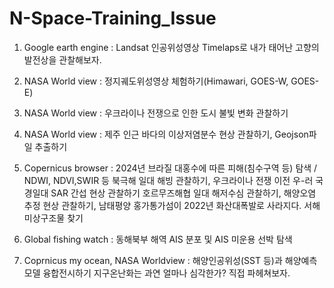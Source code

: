 # N-Space-Training_Issue

1. Google earth engine : Landsat 인공위성영상 Timelaps로 내가 태어난 고향의 발전상을 관찰해보자.

2. NASA World view : 정지궤도위성영상 체험하기(Himawari, GOES-W, GOES-E)

3. NASA World view : 우크라이나 전쟁으로 인한 도시 불빛 변화 관찰하기

4. NASA World view : 제주 인근 바다의 이상저염분수 현상 관찰하기, Geojson파일 추출하기

5. Copernicus browser : 2024년 브라질 대홍수에 따른 피해(침수구역 등) 탐색 / NDWI, NDVI,SWIR 등
                        북극해 일대 해빙 관찰하기, 우크라이나 전쟁 이전 우-러 국경일대 SAR 간섭 현상 관찰하기
                        호르무즈해협 일대 해저수심 관찰하기, 해양오염 추정 현상 관찰하기, 남태평양 홍가통가섬이 2022년 화산대폭발로 사라지다. 서해 미상구조물 찾기
6. Global fishing watch : 동해북부 해역 AIS 분포 및 AIS 미운용 선박 탐색

7. Coprnicus my ocean, NASA Worldview : 해양인공위성(SST 등)과 해양예측모델 융합전시하기
                        지구온난화는 과연 얼마나 심각한가? 직접 파헤쳐보자.
